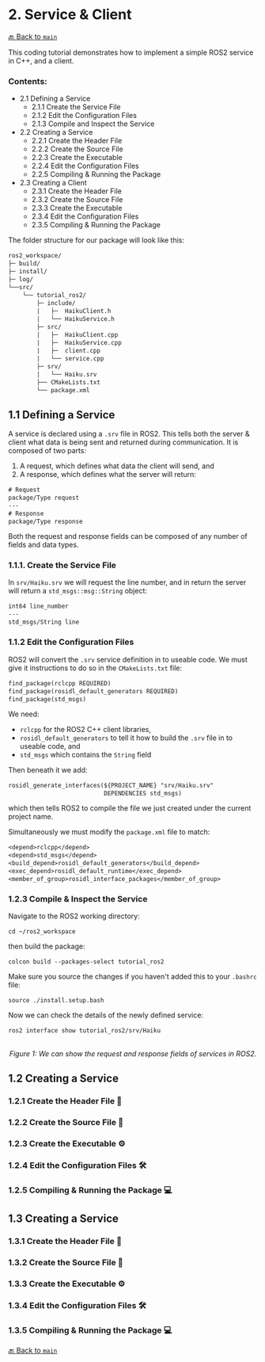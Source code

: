 # 2. Service & Client

[🔙 Back to `main`](https://github.com/Woolfrey/tutorial_ros2/blob/main/README.md#ros2-c-tutorials)

This coding tutorial demonstrates how to implement a simple ROS2 service in C++, and a client.

### Contents:
- 2.1 Defining a Service
  - 2.1.1 Create the Service File
  - 2.1.2 Edit the Configuration Files
  - 2.1.3 Compile and Inspect the Service
- 2.2 Creating a Service
  - 2.2.1 Create the Header File
  - 2.2.2 Create the Source File
  - 2.2.3 Create the Executable
  - 2.2.4 Edit the Configuration Files
  - 2.2.5 Compiling & Running the Package
- 2.3 Creating a Client
  - 2.3.1 Create the Header File
  - 2.3.2 Create the Source File
  - 2.3.3 Create the Executable
  - 2.3.4 Edit the Configuration Files
  - 2.3.5 Compiling & Running the Package
 
The folder structure for our package will look like this:
```
ros2_workspace/
├─ build/
├─ install/
├─ log/
└──src/
    └── tutorial_ros2/
        ├─ include/
        |   ├─  HaikuClient.h
        |   └── HaikuService.h
        ├─ src/
        |   ├─  HaikuClient.cpp
        |   ├─  HaikuService.cpp
        |   ├─  client.cpp
        |   └── service.cpp
        ├─ srv/
        |   └── Haiku.srv
        ├── CMakeLists.txt
        └── package.xml
```

## 1.1 Defining a Service

A service is declared using a `.srv` file in ROS2. This tells both the server & client what data is being sent and returned during communication. It is composed of two parts:
1. A request, which defines what data the client will send, and
2. A response, which defines what the server will return:

```
# Request
package/Type request
---
# Response
package/Type response
```
Both the request and response fields can be composed of any number of fields and data types.

### 1.1.1. Create the Service File

In `srv/Haiku.srv` we will request the line number, and in return the server will return a `std_msgs::msg::String` object:
```
int64 line_number
---
std_msgs/String line
```

### 1.1.2 Edit the Configuration Files

ROS2 will convert the `.srv` service definition in to useable code. We must give it instructions to do so in the `CMakeLists.txt` file:
```
find_package(rclcpp REQUIRED)
find_package(rosidl_default_generators REQUIRED)
find_package(std_msgs)

```
We need:
- `rclcpp` for the ROS2 C++ client libraries,
- `rosidl_default_generators` to tell it how to build the `.srv` file in to useable code, and
- `std_msgs` which contains the `String` field
  
Then beneath it we add:
```
rosidl_generate_interfaces(${PROJECT_NAME} "srv/Haiku.srv"
                           DEPENDENCIES std_msgs)
```
which then tells ROS2 to compile the file we just created under the current project name.

Simultaneously we must modify the `package.xml` file to match:
```
<depend>rclcpp</depend>
<depend>std_msgs</depend>
<build_depend>rosidl_default_generators</build_depend>
<exec_depend>rosidl_default_runtime</exec_depend>
<member_of_group>rosidl_interface_packages</member_of_group>
```

### 1.2.3 Compile & Inspect the Service

Navigate to the ROS2 working directory:
```
cd ~/ros2_workspace
```
then build the package:
```
colcon build --packages-select tutorial_ros2
```
Make sure you source the changes if you haven't added this to your `.bashrc` file:
```
source ./install.setup.bash
```
Now we can check the details of the newly defined service:
```
ros2 interface show tutorial_ros2/srv/Haiku
```
<p align="center"?
  <img src="doc/interface_show_haiku.png" width="600" height="auto" alt="Show an interface"/>
  <br>
  <em> Figure 1: We can show the request and response fields of services in ROS2.</em>
</p>

## 1.2 Creating a Service

### 1.2.1 Create the Header File :page_facing_up:

### 1.2.2 Create the Source File :page_facing_up:

### 1.2.3 Create the Executable :gear:

### 1.2.4 Edit the Configuration Files :hammer_and_wrench:

### 1.2.5 Compiling & Running the Package :computer:

## 1.3 Creating a Service

### 1.3.1 Create the Header File :page_facing_up:

### 1.3.2 Create the Source File :page_facing_up:

### 1.3.3 Create the Executable :gear:

### 1.3.4 Edit the Configuration Files :hammer_and_wrench:

### 1.3.5 Compiling & Running the Package :computer:

[🔙 Back to `main`](https://github.com/Woolfrey/tutorial_ros2/blob/main/README.md#ros2-c-tutorials)
